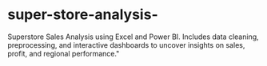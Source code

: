 # super-store-analysis-
Superstore Sales Analysis using Excel and Power BI. Includes data cleaning, preprocessing, and interactive dashboards to uncover insights on sales, profit, and regional performance."
